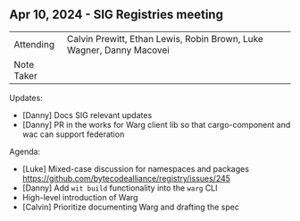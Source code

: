 ## Apr 10, 2024 - SIG Registries meeting

|          |      | 
| -------- | -------- |
| Attending  | Calvin Prewitt, Ethan Lewis, Robin Brown, Luke Wagner, Danny Macovei
| Note Taker | 

Updates:
- [Danny] Docs SIG relevant updates
- [Danny] PR in the works for Warg client lib so that cargo-component and wac can support federation

Agenda:
- [Luke] Mixed-case discussion for namespaces and packages https://github.com/bytecodealliance/registry/issues/245
- [Danny] Add `wit build` functionality into the `warg` CLI
- High-level introduction of Warg
- [Calvin] Prioritize documenting Warg and drafting the spec
